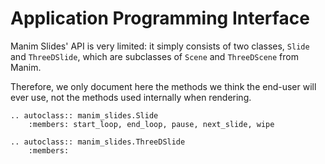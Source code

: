 # Application Programming Interface

Manim Slides' API is very limited: it simply consists of two classes, `Slide` and `ThreeDSlide`, which are subclasses of `Scene` and `ThreeDScene` from Manim.

Therefore, we only document here the methods we think the end-user will ever use, not the methods used internally when rendering.

```{eval-rst}
.. autoclass:: manim_slides.Slide
    :members: start_loop, end_loop, pause, next_slide, wipe

.. autoclass:: manim_slides.ThreeDSlide
    :members:
```
